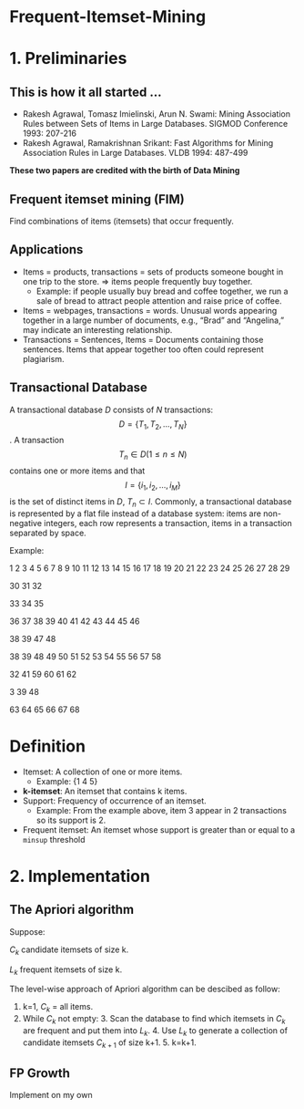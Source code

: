 # Frequent-Itemset-Mining
# 1. Preliminaries
## This is how it all started ...
- Rakesh Agrawal, Tomasz Imielinski, Arun N. Swami: Mining Association Rules between Sets of Items in Large Databases. SIGMOD Conference 1993: 207-216
- Rakesh Agrawal, Ramakrishnan Srikant: Fast Algorithms for Mining Association Rules in Large Databases. VLDB 1994: 487-499

**These two papers are credited with the birth of Data Mining**
## Frequent itemset mining (FIM)

Find combinations of items (itemsets) that occur frequently.
## Applications
- Items = products, transactions = sets of products someone bought in one trip to the store.
$\Rightarrow$ items people frequently buy together.
    + Example: if people usually buy bread and coffee together, we run a sale of bread to attract people attention and raise price of coffee.
- Items = webpages, transactions = words. Unusual words appearing together in a large number of documents, e.g., “Brad” and “Angelina,” may indicate an interesting relationship.
- Transactions = Sentences, Items = Documents containing those sentences. Items that appear together too often could represent plagiarism.
## Transactional Database
A transactional database $D$ consists of $N$ transactions: $$D = \left\{ T_1, T_2, \ldots, T_N \right\}$$. A transaction $$T_n \in D (1 \le n \le N)$$ contains one or more items and that $$I= \left\{ i_1,i_2,…,i_M \right\}$$ is the set of distinct items in $D$, $T_n \subset I$. Commonly, a transactional database is represented by a flat file instead of a database system: items are non-negative integers, each row represents a transaction, items in a transaction separated by space.

Example: 

1 2 3 4 5 6 7 8 9 10 11 12 13 14 15 16 17 18 19 20 21 22 23 24 25 26 27 28 29 

30 31 32 

33 34 35 

36 37 38 39 40 41 42 43 44 45 46 

38 39 47 48 

38 39 48 49 50 51 52 53 54 55 56 57 58 

32 41 59 60 61 62 

3 39 48 

63 64 65 66 67 68 



# Definition

- Itemset: A collection of one or more items.
    + Example: {1 4 5}
- **k-itemset**: An itemset that contains k items.
- Support: Frequency of occurrence of an itemset.
    + Example: From the example above, item 3 appear in 2 transactions so its support is 2.
- Frequent itemset: An itemset whose support is greater than or equal to a `minsup` threshold
# 2. Implementation
## The Apriori algorithm
Suppose:

$C_k$ candidate itemsets of size k.

$L_k$ frequent itemsets of size k.

The level-wise approach of Apriori algorithm can be descibed as follow:
1. k=1, $C_k$ = all items.
2. While $C_k$ not empty:
    3. Scan the database to find which itemsets in $C_k$ are frequent and put them into $L_k$.
    4. Use $L_k$ to generate a collection of candidate itemsets $C_{k+1}$ of size k+1.
    5. k=k+1.
## FP Growth
Implement on my own
